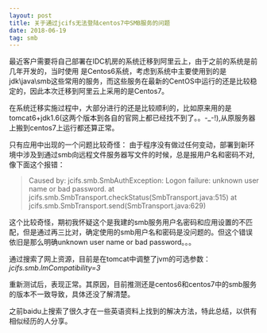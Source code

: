 ```yaml
---
layout: post
title: 关于通过jcifs无法登陆centos7中SMB服务的问题 
date: 2018-06-19
tag: smb
---
```


最近客户需要将自己部署在IDC机房的系统迁移到阿里云上，由于之前的系统是前几年开发的，当时使用 是Centos6系统，考虑到系统中主要使用到的是jdk\java\smb这些常用的服务，而这些服务在最新的CentOS中运行的还是比较稳定的，因此本次迁移到阿里云上采用的是Centos7。

在系统迁移实施过程中，大部分进行的还是比较顺利的，比如原来用的是tomcat6+jdk1.6(这两个版本到各自的官网上都已经找不到了。。-_-!),从原服务器上搬到centos7上运行都还算正常。

只有应用中出现的一个问题比较奇怪：
由于程序没有做过任何变动，部署到新环境中涉及到通过smb向远程文件服务器写文件的时候，总是报用户名和密码不对,像下面这个报错：
>Caused by: jcifs.smb.SmbAuthException: Logon failure: unknown user name or bad password.
        at jcifs.smb.SmbTransport.checkStatus(SmbTransport.java:515)
        at jcifs.smb.SmbTransport.send(SmbTransport.java:629)

这个比较奇怪，期初我怀疑这个是我建的smb服务用户名密码和应用设置的不匹配，但是通过再三比对，确定使用的smb用户名和密码是没问题的。但这个错误依旧是那么明确unknown user name or bad password。。。

通过搜索了网上资源，目前是在tomcat中调整了jvm的可选参数： *jcifs.smb.lmCompatibility=3*

重新测试后，表现正常。其原因，目前推测还是centos6和centos7中的smb服务的版本不一致导致，具体还没了解清楚。

之前baidu上搜索了很久才在一些英语资料上找到的解决方法，特此总结，以供有相似经历的人分享。
